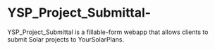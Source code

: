 # YSP_Project_Submittal-
YSP_Project_Submittal is a fillable-form webapp that allows clients to submit Solar projects to YourSolarPlans.  

